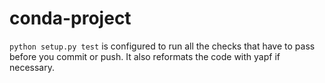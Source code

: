 # conda-project

`python setup.py test` is configured to run all the checks that
have to pass before you commit or push. It also reformats the code
with yapf if necessary.
